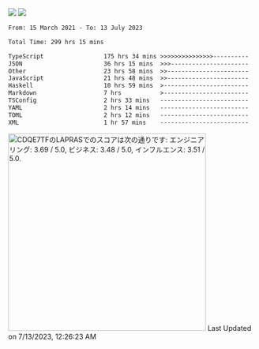 <div>
  <img src="https://github-readme-stats.vercel.app/api?username=naporin0624&count_private=true&show_icons=true" />
  <img src="https://github-readme-stats.vercel.app/api/top-langs/?username=naporin0624&layout=compact&hide=css" />
  <!--START_SECTION:waka-->

```txt
From: 15 March 2021 - To: 13 July 2023

Total Time: 299 hrs 15 mins

TypeScript                 175 hrs 34 mins >>>>>>>>>>>>>>>----------   58.67 %
JSON                       36 hrs 15 mins  >>>----------------------   12.12 %
Other                      23 hrs 58 mins  >>-----------------------   08.01 %
JavaScript                 21 hrs 48 mins  >>-----------------------   07.29 %
Haskell                    10 hrs 59 mins  >------------------------   03.67 %
Markdown                   7 hrs           >------------------------   02.34 %
TSConfig                   2 hrs 33 mins   -------------------------   00.86 %
YAML                       2 hrs 14 mins   -------------------------   00.75 %
TOML                       2 hrs 12 mins   -------------------------   00.74 %
XML                        1 hr 57 mins    -------------------------   00.66 %
```

<!--END_SECTION:waka-->
  
  <!--START_SECTION:lapras-card-->
<p ><a href="https://lapras.com/public/CDQE7TF" target="_blank" rel="noopener noreferrer"><img alt="CDQE7TFのLAPRASでのスコアは次の通りです: エンジニアリング: 3.69 / 5.0, ビジネス: 3.48 / 5.0, インフルエンス: 3.51 / 5.0." src="https://lapras-card-generator.vercel.app/api/svg?e=3.69&b=3.48&i=3.51&b1=%23232323&b2=%236d6d6d&i1=%23212121&i2=%23818181&l=ja" width="400" ></a>  
Last Updated on 7/13/2023, 12:26:23 AM</p>
<!--END_SECTION:lapras-card-->
</div>
